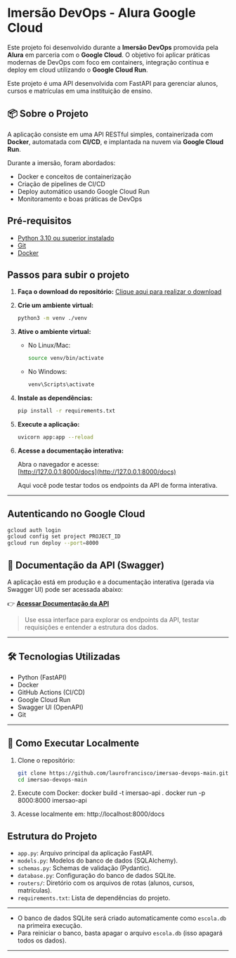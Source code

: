 # Imersão DevOps - Alura Google Cloud

Este projeto foi desenvolvido durante a **Imersão DevOps** promovida pela **Alura** em parceria com o **Google Cloud**. O objetivo foi aplicar práticas modernas de DevOps com foco em containers, integração contínua e deploy em cloud utilizando o **Google Cloud Run**. 

Este projeto é uma API desenvolvida com FastAPI para gerenciar alunos, cursos e matrículas em uma instituição de ensino.

## 📦 Sobre o Projeto

A aplicação consiste em uma API RESTful simples, containerizada com **Docker**, automatada com **CI/CD**, e implantada na nuvem via **Google Cloud Run**.

Durante a imersão, foram abordados:

- Docker e conceitos de containerização
- Criação de pipelines de CI/CD
- Deploy automático usando Google Cloud Run
- Monitoramento e boas práticas de DevOps

## Pré-requisitos

- [Python 3.10 ou superior instalado](https://www.python.org/downloads/)
- [Git](https://git-scm.com/downloads)
- [Docker](https://www.docker.com/get-started/)

## Passos para subir o projeto

1. **Faça o download do repositório:**
   [Clique aqui para realizar o download](https://github.com/guilhermeonrails/imersao-devops/archive/refs/heads/main.zip)

2. **Crie um ambiente virtual:**
   ```sh
   python3 -m venv ./venv
   ```

3. **Ative o ambiente virtual:**
   - No Linux/Mac:
     ```sh
     source venv/bin/activate
     ```
   - No Windows:
     ```sh
     venv\Scripts\activate
     ```

4. **Instale as dependências:**
   ```sh
   pip install -r requirements.txt
   ```

5. **Execute a aplicação:**
   ```sh
   uvicorn app:app --reload
   ```

6. **Acesse a documentação interativa:**

   Abra o navegador e acesse:  
   [http://127.0.0.1:8000/docs](http://127.0.0.1:8000/docs)

   Aqui você pode testar todos os endpoints da API de forma interativa.

---

## Autenticando no Google Cloud

```sh
gcloud auth login
gcloud config set project PROJECT_ID
gcloud run deploy --port=8000

```

## 🔗 Documentação da API (Swagger)

A aplicação está em produção e a documentação interativa (gerada via Swagger UI) pode ser acessada abaixo:

👉 [**Acessar Documentação da API**](https://api-199108342094.southamerica-east1.run.app/docs)

> Use essa interface para explorar os endpoints da API, testar requisições e entender a estrutura dos dados.

---

## 🛠️ Tecnologias Utilizadas

- Python (FastAPI)
- Docker
- GitHub Actions (CI/CD)
- Google Cloud Run
- Swagger UI (OpenAPI)
- Git

---

## 🚀 Como Executar Localmente

1. Clone o repositório:

   ```bash
   git clone https://github.com/laurofrancisco/imersao-devops-main.git
   cd imersao-devops-main

2. Execute com Docker:
   docker build -t imersao-api .
   docker run -p 8000:8000 imersao-api

3. Acesse localmente em:
   http://localhost:8000/docs

## Estrutura do Projeto

- `app.py`: Arquivo principal da aplicação FastAPI.
- `models.py`: Modelos do banco de dados (SQLAlchemy).
- `schemas.py`: Schemas de validação (Pydantic).
- `database.py`: Configuração do banco de dados SQLite.
- `routers/`: Diretório com os arquivos de rotas (alunos, cursos, matrículas).
- `requirements.txt`: Lista de dependências do projeto.

---

- O banco de dados SQLite será criado automaticamente como `escola.db` na primeira execução.
- Para reiniciar o banco, basta apagar o arquivo `escola.db` (isso apagará todos os dados).

---
